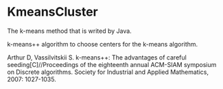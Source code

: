 # KmeansCluster
The k-means method that is writed by Java.

k-means++ algorithm to choose centers for the k-means algorithm.

Arthur D, Vassilvitskii S. k-means++: The advantages of careful seeding[C]//Proceedings of the eighteenth annual ACM-SIAM symposium on Discrete algorithms. Society for Industrial and Applied Mathematics, 2007: 1027-1035.
